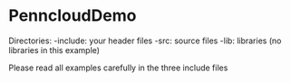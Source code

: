 # PenncloudDemo
Directories:
-include: your header files
-src: source files
-lib: libraries (no libraries in this example)

Please read all examples carefully in the three include files
